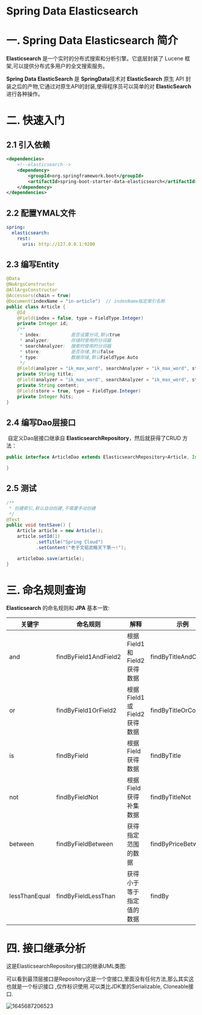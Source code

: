 # Spring Data Elasticsearch

# 一. Spring Data Elasticsearch 简介

**Elasticsearch** 是一个实时的分布式搜索和分析引擎。它底层封装了 Lucene 框架,可以提供分布式多用户的全文搜索服务。

**Spring Data ElasticSearch** 是 **SpringData**技术对 **ElasticSearch** 原生 API 封装之后的产物,它通过对原生API的封装,使得程序员可以简单的对 **ElasticSearch** 进行各种操作。

# 二. 快速入门

## 2.1 引入依赖

```xml
<dependencies>
    <!--elasticsearch-->
    <dependency>
        <groupId>org.springframework.boot</groupId>
        <artifactId>spring-boot-starter-data-elasticsearch</artifactId>
    </dependency>   
</dependencies>
```

## 2.2 配置YMAL文件

```yaml
spring:
  elasticsearch:
    rest:
      uris: http://127.0.0.1:9200
```

## 2.3 编写Entity

```java
@Data
@NoArgsConstructor
@AllArgsConstructor
@Accessors(chain = true)
@Document(indexName = "in-article")  // indexName指定索引名称
public class Article {
    @Id
    @Field(index = false, type = FieldType.Integer)
    private Integer id;
    /**
     * index:           是否设置分词,默认true
     * analyzer:        存储时使用的分词器
     * searchAnalyzer:  搜索时使用的分词器
     * store:           是否存储,默认false
     * type:            数据存储,默认FieldType.Auto
     */
    @Field(analyzer = "ik_max_word", searchAnalyzer = "ik_max_word", store = true, type = FieldType.Text)
    private String title;
    @Field(analyzer = "ik_max_word", searchAnalyzer = "ik_max_word", store = true, type = FieldType.Text)
    private String content;
    @Field(store = true, type = FieldType.Integer)
    private Integer hits;
}
```

## 2.4 编写Dao层接口

​	自定义Dao层接口继承自 **ElasticsearchRepository**，然后就获得了CRUD 方法：

```java
public interface ArticleDao extends ElasticsearchRepository<Article, Integer> {

}
```

## 2.5 测试

```java
/**
 * 创建索引,默认自动创建,不需要手动创建
 */
@Test
public void testSave() {
    Article article = new Article();
    article.setId(1)
           .setTitle("Spring Cloud")
           .setContent("老子文韬武略天下第一!");

    articleDao.save(article);
}
```

# 三. 命名规则查询

**Elasticsearch** 的命名规则和 **JPA** 基本一致:

| 关键字        | 命名规则              | 解释                       | 示例                  |
| ------------- | --------------------- | -------------------------- | --------------------- |
| and           | findByField1AndField2 | 根据Field1和Field2获得数据 | findByTitleAndContent |
| or            | findByField1OrField2  | 根据Field1或Field2获得数据 | findByTitleOrContent  |
| is            | findByField           | 根据Field获得数据          | findByTitle           |
| not           | findByFieldNot        | 根据Field获得补集数据      | findByTitleNot        |
| between       | findByFieldBetween    | 获得指定范围的数据         | findByPriceBetween    |
| lessThanEqual | findByFieldLessThan   | 获得小于等于指定值的数据   | findBy                |

# 四. 接口继承分析

这是ElasticsearchRepository接口的继承UML类图:

可以看到最顶层接口是Repository这是一个空接口,里面没有任何方法,那么其实这也就是一个标识接口 ,仅作标识使用.可以类比JDK里的Serializable, Cloneable接口.

![1645687206523](asset/es-repository.png)